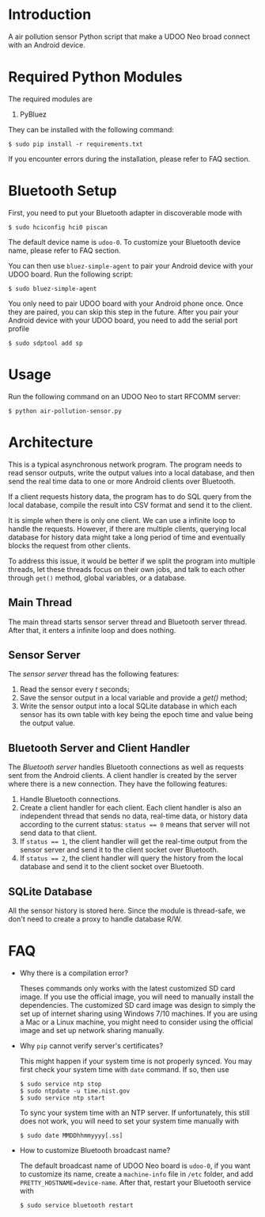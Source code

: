 # Introduction

A air pollution sensor Python script that make a UDOO Neo broad connect
with an Android device.

# Required Python Modules

The required modules are

1.  PyBluez

They can be installed with the following command:
```
$ sudo pip install -r requirements.txt
```
If you encounter errors during the installation, please refer to FAQ
section.

# Bluetooth Setup
First, you need to put your Bluetooth adapter in discoverable mode with
```
$ sudo hciconfig hci0 piscan
```
The default device name is `udoo-0`. To customize your Bluetooth device
name, please refer to FAQ section.

You can then use `bluez-simple-agent` to pair your Android device with
your UDOO board. Run the following script:
```
$ sudo bluez-simple-agent
```
You only need to pair UDOO board with your Android phone once. Once they
are paired, you can skip this step in the future. After you pair your
Android device with your UDOO board, you need to add the serial port
profile
```
$ sudo sdptool add sp
```

# Usage
Run the following command on an UDOO Neo to start RFCOMM server:
```
$ python air-pollution-sensor.py
```

# Architecture
This is a typical asynchronous network program. The program needs to
read sensor outputs, write the output values into a local database, and
then send the real time data to one or more Android clients over
Bluetooth.

If a client requests history data, the program has to do SQL query from
the local database, compile the result into CSV format and send it to
the client.

It is simple when there is only one client. We can use a infinite loop
to handle the requests. However, if there are multiple clients, querying
local database for history data might take a long period of time and
eventually blocks the request from other clients.

To address this issue, it would be better if we split the program into
multiple threads, let these threads focus on their own jobs, and talk to
each other through `get()` method, global variables, or a database.

## Main Thread
The main thread starts sensor server thread and Bluetooth server thread.
After that, it enters a infinite loop and does nothing.

## Sensor Server
The *sensor server* thread has the following features:
1. Read the sensor every *t* seconds;
2. Save the sensor output in a local variable and provide a *get()*
method;
3. Write the sensor output into a local SQLite database in which each
sensor has its own table with key being the epoch time and value being
the output value.

## Bluetooth Server and Client Handler
The *Bluetooth server* handles Bluetooth connections as well as requests
sent from the Android clients. A client handler is created by the server
where there is a new connection. They have the following features:
1. Handle Bluetooth connections.
2. Create a client handler for each client. Each client handler is also
an independent thread that sends no data, real-time data, or history
data according to the current status: `status == 0` means that server
will not send data to that client.
3. If `status == 1`, the client handler will get the real-time output
from the sensor server and send it to the client socket over Bluetooth.
4. If `status == 2`, the client handler will query the history from the
local database and send it to the client socket over Bluetooth.

## SQLite Database
All the sensor history is stored here. Since the module is thread-safe,
we don't need to create a proxy to handle database R/W.

# FAQ
* Why there is a compilation error?

   Theses commands only works with the latest customized SD card image.
   If you use the official image, you will need to manually install the
   dependencies. The customized SD card image was design to simply the
   set up of internet sharing using Windows 7/10 machines. If you are
   using a Mac or a Linux machine, you might need to consider using the
   official image and set up network sharing manually.
   
* Why `pip` cannot verify server's certificates?

   This might happen if your system time is not properly synced. You may
   first check your system time with `date` command. If so, then use
   ```
   $ sudo service ntp stop
   $ sudo ntpdate -u time.nist.gov
   $ sudo service ntp start
   ```
   To sync your system time with an NTP server. If unfortunately, this
   still does not work, you will need to set your system time manually
   with
   ```
   $ sudo date MMDDhhmmyyyy[.ss]
   ```

* How to customize Bluetooth broadcast name?

   The default broadcast name of UDOO Neo board is `udoo-0`, if you want
   to customize its name, create a `machine-info` file in `/etc` folder,
   and add `PRETTY_HOSTNAME=device-name`. After that, restart your
   Bluetooth service with
   ```
   $ sudo service bluetooth restart
   ```